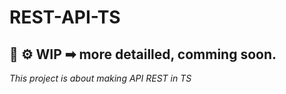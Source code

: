# REST-API-TS
## 🔨 ⚙️ WIP ➡ more detailled, comming soon.  
*This project is about making API REST in TS*
